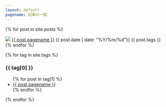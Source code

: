 ```yaml
---
layout: default
pagename: 記事の一覧
---
```


{% for post in site.posts %}

<div class="post_link">
    <div class="post_title">
    <img src="{{site.url}}/assets/images/{{ post.image }}">
    <a href="{{site.url}}{{ post.url }}">{{ post.pagename }}</a>
    {{ post.date | date: "%Y/%m/%d"}} {{ post.tags }}
    </div>

</div>
{% endfor %}

{% for tag in site.tags %}

  <h3>{{ tag[0] }}</h3>
  <ul>
    {% for post in tag[1] %}
      <li><a href="{{ post.url }}">{{ post.pagename }}</a></li>
    {% endfor %}
  </ul>
{% endfor %}

